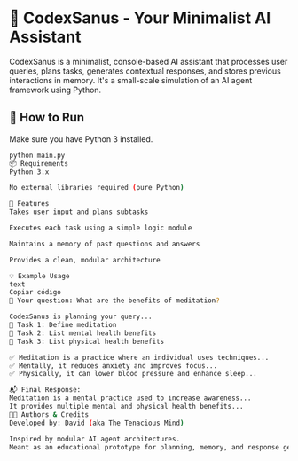# 🧠 CodexSanus - Your Minimalist AI Assistant

CodexSanus is a minimalist, console-based AI assistant that processes user queries, plans tasks, generates contextual responses, and stores previous interactions in memory. It's a small-scale simulation of an AI agent framework using Python.

## 🚀 How to Run

Make sure you have Python 3 installed.

```bash
python main.py
📦 Requirements
Python 3.x

No external libraries required (pure Python)

📌 Features
Takes user input and plans subtasks

Executes each task using a simple logic module

Maintains a memory of past questions and answers

Provides a clean, modular architecture

💡 Example Usage
text
Copiar código
🧠 Your question: What are the benefits of meditation?

CodexSanus is planning your query...
🧩 Task 1: Define meditation
🧩 Task 2: List mental health benefits
🧩 Task 3: List physical health benefits

✅ Meditation is a practice where an individual uses techniques...
✅ Mentally, it reduces anxiety and improves focus...
✅ Physically, it can lower blood pressure and enhance sleep...

📬 Final Response:
Meditation is a mental practice used to increase awareness...
It provides multiple mental and physical health benefits...
👨‍🔧 Authors & Credits
Developed by: David (aka The Tenacious Mind)

Inspired by modular AI agent architectures.
Meant as an educational prototype for planning, memory, and response generation.


